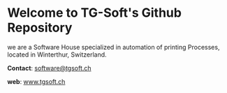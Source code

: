 Welcome to TG-Soft's Github Repository
======================================

we are a Software House specialized in automation of printing Processes, located in Winterthur, Switzerland.

**Contact**: software@tgsoft.ch

**web**: www.tgsoft.ch
